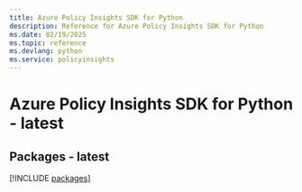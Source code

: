 ```yaml
---
title: Azure Policy Insights SDK for Python
description: Reference for Azure Policy Insights SDK for Python
ms.date: 02/19/2025
ms.topic: reference
ms.devlang: python
ms.service: policyinsights
---
```

# Azure Policy Insights SDK for Python - latest
## Packages - latest
[!INCLUDE [packages](policy-insights-index.md)]